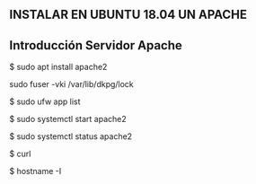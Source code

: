 ## INSTALAR EN UBUNTU 18.04 UN APACHE

## Introducción Servidor Apache


$ sudo apt install apache2

sudo fuser -vki /var/lib/dkpg/lock

$ sudo ufw app list

$ sudo systemctl start apache2

$ sudo systemctl status apache2

$ curl

$ hostname -I
